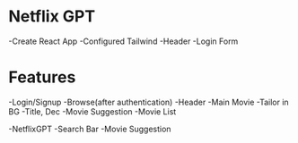 # Netflix GPT

-Create React App
-Configured Tailwind
-Header
-Login Form

# Features
-Login/Signup
-Browse(after authentication)
    -Header
    -Main Movie
        -Tailor in BG
        -Title, Dec
        -Movie Suggestion
            -Movie List

-NetflixGPT
    -Search Bar
    -Movie Suggestion